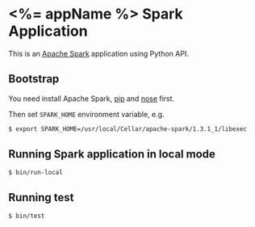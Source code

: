 # <%= appName %> Spark Application

This is an [Apache Spark](https://spark.apache.org) application using Python API.


## Bootstrap

You need install Apache Spark, [pip](https://pip.pypa.io) and [nose](http://readthedocs.org/docs/nose) first.

Then set `SPARK_HOME` environment variable, e.g.

```bash
$ export SPARK_HOME=/usr/local/Cellar/apache-spark/1.3.1_1/libexec
```


## Running Spark application in local mode

```
$ bin/run-local
```


## Running test

```
$ bin/test
```
